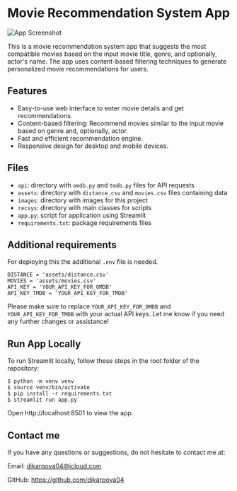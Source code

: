 # Movie Recommendation System App

![App Screenshot](images/screenshot_app.jpg")


This is a movie recommendation system app that suggests the most compatible movies based on the input movie title, 
genre, and optionally, actor's name. The app uses content-based filtering techniques to generate personalized movie 
recommendations for users.

## Features
- Easy-to-use web interface to enter movie details and get recommendations.
- Content-based filtering: Recommend movies similar to the input movie based on genre and, optionally, actor.
- Fast and efficient recommendation engine.
- Responsive design for desktop and mobile devices.

## Files
- `api`: directory with `omdb.py` and `tmdb.py` files for API requests
- `assets`: directory with `distance.csv` and `movies.csv` files containing data
- `images`: directory with images for this project
- `recsys`:  directory with main classes for scripts
- `app.py`: script for application using Streamlit
- `requirements.txt`: package requirements files

## Additional requirements

For deploying this the additional `.env` file is needed.
```
DISTANCE = 'assets/distance.csv'
MOVIES = 'assets/movies.csv'
API_KEY = 'YOUR_API_KEY_FOR_OMDB'
API_KEY_TMDB = 'YOUR_API_KEY_FOR_TMDB'
```
Please make sure to replace `YOUR_API_KEY_FOR_OMDB` and `YOUR_API_KEY_FOR_TMDB` with your actual API keys. 
Let me know if you need any further changes or assistance!


## Run App Locally

To run Streamlit locally, follow these steps in the root folder of the repository:
```
$ python -m venv venv 
$ source venv/bin/activate 
$ pip install -r requirements.txt
$ streamlit run app.py`
```
Open http://localhost:8501 to view the app.

## Contact me
If you have any questions or suggestions, do not hesitate to contact me at:

Email: dikarpova04@icloud.com 

GitHub: https://github.com/dikarpova04


